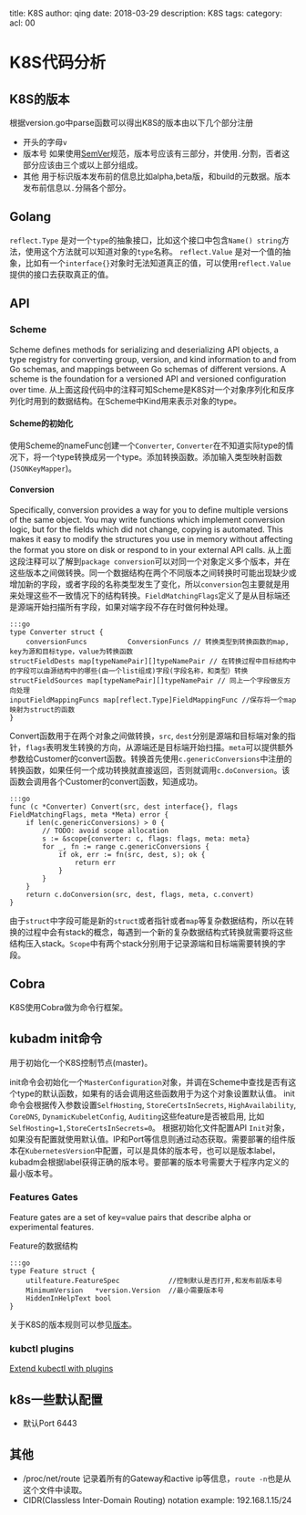 title: K8S
author: qing
date: 2018-03-29
description: K8S
tags:
category:
acl: 00

# K8S代码分析

## K8S的<a name="version">版本</a>

根据version.go中parse函数可以得出K8S的版本由以下几个部分注册

* 开头的字母`v`
* 版本号 如果使用[SemVer](https://semver.org/lang/zh-CN/)规范，版本号应该有三部分，并使用`.`分割，否者这部分应该由三个或以上部分组成。
* 其他 用于标识版本发布前的信息比如alpha,beta版，和build的元数据。版本发布前信息以`.`分隔各个部分。

## Golang

`reflect.Type` 是对一个`type`的抽象接口，比如这个接口中包含`Name() string`方法，使用这个方法就可以知道对象的`type`名称。
`reflect.Value` 是对一个值的抽象，比如有一个`interface{}`对象时无法知道真正的值，可以使用`reflect.Value`提供的接口去获取真正的值。

## API

### Scheme

Scheme defines methods for serializing and deserializing API objects, a type registry for converting group, version, and kind information to and from Go schemas, and mappings between Go schemas of different versions. A scheme is the foundation for a versioned API and versioned configuration over time.
从上面这段代码中的注释可知Scheme是K8S对一个对象序列化和反序列化时用到的数据结构。在Scheme中Kind用来表示对象的type。

#### Scheme的初始化

使用Scheme的nameFunc创建一个`Converter`, `Converter`在不知道实际type的情况下，将一个type转换成另一个type。添加转换函数。添加输入类型映射函数(`JSONKeyMapper`)。

#### Conversion

Specifically, conversion provides a way for you to define multiple versions of the same object. You may write functions which implement conversion logic, but for the fields which did not change, copying is automated. This makes it easy to modify the structures you use in memory without affecting the format you store on disk or respond to in your external API calls.
从上面这段注释可以了解到`package conversion`可以对同一个对象定义多个版本，并在这些版本之间做转换。同一个数据结构在两个不同版本之间转换时可能出现缺少或增加新的字段，或者字段的名称类型发生了变化，所以`conversion`包主要就是用来处理这些不一致情况下的结构转换。`FieldMatchingFlags`定义了是从目标端还是源端开始扫描所有字段，如果对端字段不存在时做何种处理。

    :::go
    type Converter struct {
    	conversionFuncs          ConversionFuncs // 转换类型到转换函数的map, key为源和目标type，value为转换函数
	structFieldDests map[typeNamePair][]typeNamePair // 在转换过程中目标结构中的字段可以由源结构中的哪些(由一个list组成)字段(字段名称，和类型）转换
	structFieldSources map[typeNamePair][]typeNamePair // 同上一个字段做反方向处理
	inputFieldMappingFuncs map[reflect.Type]FieldMappingFunc //保存将一个map映射为struct的函数
    }

Convert函数用于在两个对象之间做转换，`src`, `dest`分别是源端和目标端对象的指针，`flags`表明发生转换的方向，从源端还是目标端开始扫描。`meta`可以提供额外参数给Customer的convert函数。转换首先使用`c.genericConversions`中注册的转换函数，如果任何一个成功转换就直接返回，否则就调用`c.doConversion`。该函数会调用各个Customer的convert函数，知道成功。

    :::go
    func (c *Converter) Convert(src, dest interface{}, flags FieldMatchingFlags, meta *Meta) error {
    	if len(c.genericConversions) > 0 {
    		// TODO: avoid scope allocation
    		s := &scope{converter: c, flags: flags, meta: meta}
    		for _, fn := range c.genericConversions {
    			if ok, err := fn(src, dest, s); ok {
    				return err
    			}
    		}
    	}
    	return c.doConversion(src, dest, flags, meta, c.convert)
    }

由于`struct`中字段可能是新的`struct`或者指针或者`map`等复杂数据结构，所以在转换的过程中会有stack的概念，每遇到一个新的复杂数据结构式转换就需要将这些结构压入stack。`Scope`中有两个stack分别用于记录源端和目标端需要转换的字段。

## Cobra
K8S使用Cobra做为命令行框架。

## kubadm init命令
用于初始化一个K8S控制节点(master)。

init命令会初始化一个`MasterConfiguration`对象，并调在Scheme中查找是否有这个type的默认函数，如果有的话会调用这些函数用于为这个对象设置默认值。
init命令会根据传入参数设置`SelfHosting`, `StoreCertsInSecrets`, `HighAvailability`, `CoreDNS`, `DynamicKubeletConfig`, `Auditing`这些feature是否被启用, 比如`SelfHosting=1,StoreCertsInSecrets=0`。
根据初始化文件配置API `Init`对象，如果没有配置就使用默认值。IP和Port等信息则通过动态获取。需要部署的组件版本在`KubernetesVersion`中配置，可以是具体的版本号，也可以是版本label，kubadm会根据label获得正确的版本号。要部署的版本号需要大于程序内定义的最小版本号。

### Features Gates
Feature gates are a set of key=value pairs that describe alpha or experimental features.


Feature的数据结构

    :::go
    type Feature struct {
    	utilfeature.FeatureSpec            //控制默认是否打开,和发布前版本号
    	MinimumVersion   *version.Version  //最小需要版本号
    	HiddenInHelpText bool
    }

关于K8S的版本规则可以参见[版本](#version)。

### kubctl plugins

[Extend kubectl with plugins](https://kubernetes.io/docs/tasks/extend-kubectl/kubectl-plugins/)

## k8s一些默认配置

* 默认Port 6443

## 其他

*  /proc/net/route 记录着所有的Gateway和active ip等信息，`route -n`也是从这个文件中读取。
* CIDR(Classless Inter-Domain Routing) notation example: 192.168.1.15/24
